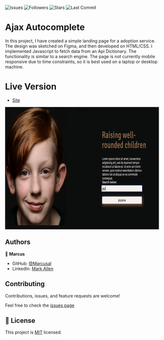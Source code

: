 ![Issues](https://img.shields.io/github/issues/marcusal/ajax-autocomplete?style=for-the-badge)
![Followers](https://img.shields.io/github/followers/marcusal?style=for-the-badge)
![Stars](https://img.shields.io/github/stars/marcusal?style=for-the-badge)
![Last Commit](https://img.shields.io/github/last-commit/marcusal//ajax-autocomplete/main?style=for-the-badge)

# Ajax Autocomplete
In this project, I have created a simple landing page for a adoption service. The design was sketched on Figma, and then developed on HTML/CSS.
I implemented Javascript to fetch data from an Api Dictionary. The functionality is similar to a search engine. 
The page is not currently mobile responsive due to time constraints, so it is best used on a laptop or desktop machine.

# Live Version

- [Site](https://marcusal.github.io//ajax-autocomplete/)

<img align="center" alt="Screenshot" height="400px" src="Screenshot 2021-05-19 at 15.27.44.png"/>

## Authors

👤 **Marcus**

- GitHub: [@Marcusal](https://github.com/Marcusal)
- LinkedIn: [Mark Allen](https://www.linkedin.com/in/marcusa999/)


## Contributing

Contributions, issues, and feature requests are welcome!

Feel free to check the [issues page](https://github.com/Marcusal//ajax-autocomplete/issues)

## 📝 License

This project is [MIT](LICENSE) licensed.

